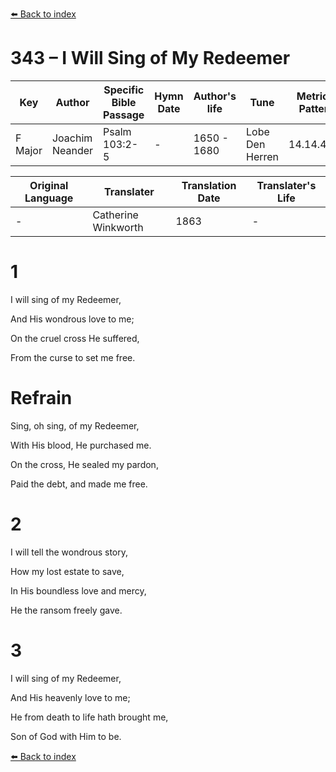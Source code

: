 [⬅️ Back to index](../README.md)

# 343 – I Will Sing of My Redeemer

Key | Author   | Specific Bible Passage     |Hymn Date |Author's life |Tune |Metrical Pattern   |Composer/Source                                                                                        
-- | --------- | ---------------------------|----------|--------------|-----|-------------------|-------------   
F Major  | Joachim Neander      | Psalm 103:2-5 | -  | 1650 - 1680 | Lobe Den Herren | 14.14.4.7.8 | Chorale Book for England, 1863 

Original Language | Translater | Translation Date   | Translater's Life     
----------------- | --------- | --------------------|-------------   
\-  | Catherine Winkworth      | 1863 | -  | 1827 - 1878 



# 1

I will sing of my Redeemer,

And His wondrous love to me;

On the cruel cross He suffered,

From the curse to set me free.



# Refrain

Sing, oh sing, of my Redeemer,

With His blood, He purchased me.

On the cross, He sealed my pardon,

Paid the debt, and made me free.



# 2

I will tell the wondrous story,

How my lost estate to save,

In His boundless love and mercy,

He the ransom freely gave.



# 3

I will sing of my Redeemer,

And His heavenly love to me;

He from death to life hath brought me,

Son of God with Him to be.

[⬅️ Back to index](../README.md)
